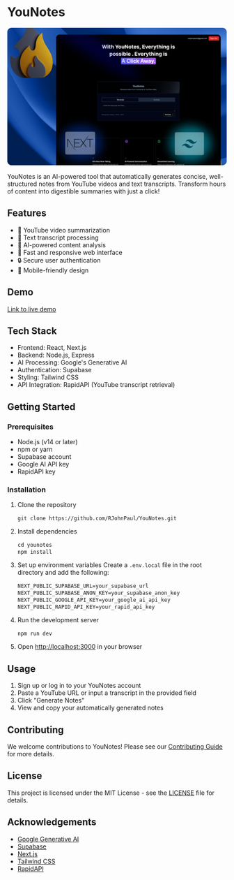 # YouNotes

<p align="center">
  <img src="https://github.com/RJohnPaul/YouNotes/blob/73d8bb4c2994cb90a1f479e8173db640a03ba4cd/meow%20(1).png" alt="YouNotes Logo"/>
</p>


YouNotes is an AI-powered tool that automatically generates concise, well-structured notes from YouTube videos and text transcripts. Transform hours of content into digestible summaries with just a click!

## Features

- 🎥 YouTube video summarization
- 📝 Text transcript processing
- 🤖 AI-powered content analysis
- 🚀 Fast and responsive web interface
- 🔒 Secure user authentication
- 📱 Mobile-friendly design

## Demo

[Link to live demo](https://you-notes-rouge.vercel.app/)

## Tech Stack

- Frontend: React, Next.js
- Backend: Node.js, Express
- AI Processing: Google's Generative AI
- Authentication: Supabase
- Styling: Tailwind CSS
- API Integration: RapidAPI (YouTube transcript retrieval)

## Getting Started

### Prerequisites

- Node.js (v14 or later)
- npm or yarn
- Supabase account
- Google AI API key
- RapidAPI key

### Installation

1. Clone the repository
   ```
   git clone https://github.com/RJohnPaul/YouNotes.git
   ```

2. Install dependencies
   ```
   cd younotes
   npm install
   ```

3. Set up environment variables
   Create a `.env.local` file in the root directory and add the following:
   ```
   NEXT_PUBLIC_SUPABASE_URL=your_supabase_url
   NEXT_PUBLIC_SUPABASE_ANON_KEY=your_supabase_anon_key
   NEXT_PUBLIC_GOOGLE_API_KEY=your_google_ai_api_key
   NEXT_PUBLIC_RAPID_API_KEY=your_rapid_api_key
   ```

4. Run the development server
   ```
   npm run dev
   ```

5. Open [http://localhost:3000](http://localhost:3000) in your browser

## Usage

1. Sign up or log in to your YouNotes account
2. Paste a YouTube URL or input a transcript in the provided field
3. Click "Generate Notes"
4. View and copy your automatically generated notes

## Contributing

We welcome contributions to YouNotes! Please see our [Contributing Guide](CONTRIBUTING.md) for more details.

## License

This project is licensed under the MIT License - see the [LICENSE](LICENSE) file for details.

## Acknowledgements

- [Google Generative AI](https://ai.google.dev/)
- [Supabase](https://supabase.com/)
- [Next.js](https://nextjs.org/)
- [Tailwind CSS](https://tailwindcss.com/)
- [RapidAPI](https://rapidapi.com/)
